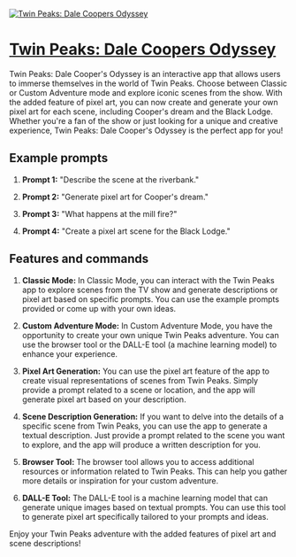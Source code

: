 [![Twin Peaks: Dale Coopers Odyssey](https://files.oaiusercontent.com/file-L6Dj20v9qNPM35BnEeTRitxK?se=2123-10-21T00%3A59%3A58Z&sp=r&sv=2021-08-06&sr=b&rscc=max-age%3D31536000%2C%20immutable&rscd=attachment%3B%20filename%3Daaf45f93-1ea2-48f2-8bdb-ebc703a258cb.png&sig=LdxTw1%2BQjKo80g4w15OU65ebZuvmdVSXori7bYPFaWQ%3D)](https://chat.openai.com/g/g-Xy0jezH6E-twin-peaks-dale-coopers-odyssey)

# [Twin Peaks: Dale Coopers Odyssey](https://chat.openai.com/g/g-Xy0jezH6E-twin-peaks-dale-coopers-odyssey)

Twin Peaks: Dale Cooper's Odyssey is an interactive app that allows users to immerse themselves in the world of Twin Peaks. Choose between Classic or Custom Adventure mode and explore iconic scenes from the show. With the added feature of pixel art, you can now create and generate your own pixel art for each scene, including Cooper's dream and the Black Lodge. Whether you're a fan of the show or just looking for a unique and creative experience, Twin Peaks: Dale Cooper's Odyssey is the perfect app for you!

## Example prompts

1. **Prompt 1:** "Describe the scene at the riverbank."

2. **Prompt 2:** "Generate pixel art for Cooper's dream."

3. **Prompt 3:** "What happens at the mill fire?"

4. **Prompt 4:** "Create a pixel art scene for the Black Lodge."

## Features and commands

1. **Classic Mode:** In Classic Mode, you can interact with the Twin Peaks app to explore scenes from the TV show and generate descriptions or pixel art based on specific prompts. You can use the example prompts provided or come up with your own ideas.

2. **Custom Adventure Mode:** In Custom Adventure Mode, you have the opportunity to create your own unique Twin Peaks adventure. You can use the browser tool or the DALL-E tool (a machine learning model) to enhance your experience.

3. **Pixel Art Generation:** You can use the pixel art feature of the app to create visual representations of scenes from Twin Peaks. Simply provide a prompt related to a scene or location, and the app will generate pixel art based on your description.

4. **Scene Description Generation:** If you want to delve into the details of a specific scene from Twin Peaks, you can use the app to generate a textual description. Just provide a prompt related to the scene you want to explore, and the app will produce a written description for you.

5. **Browser Tool:** The browser tool allows you to access additional resources or information related to Twin Peaks. This can help you gather more details or inspiration for your custom adventure.

6. **DALL-E Tool:** The DALL-E tool is a machine learning model that can generate unique images based on textual prompts. You can use this tool to generate pixel art specifically tailored to your prompts and ideas.

Enjoy your Twin Peaks adventure with the added features of pixel art and scene descriptions!